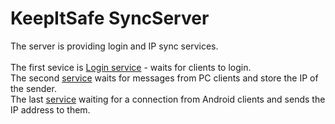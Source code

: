 KeepItSafe SyncServer
==========

The server is providing login and IP sync services.<br/><br/>
The first sevice is <a href="https://github.com/orensharon/SyncServer/tree/master/UserLogin">Login service</a> - waits for clients to login.<br />
The second <a href="https://github.com/orensharon/SyncServer/blob/master/SyncService/IPSync.cs">service</a> waits for messages from PC clients and store the IP of the sender.<br/>
The last <a href="https://github.com/orensharon/SyncServer/blob/master/SyncService/IPGetter.cs">service</a> waiting for a connection from Android clients and sends the IP address to them.
